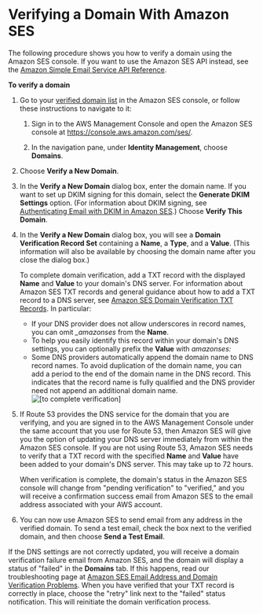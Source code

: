 # Verifying a Domain With Amazon SES<a name="verify-domain-procedure"></a>

The following procedure shows you how to verify a domain using the Amazon SES console\. If you want to use the Amazon SES API instead, see the [Amazon Simple Email Service API Reference](https://docs.aws.amazon.com/ses/latest/APIReference/)\. 

**To verify a domain**

1. Go to your [ verified domain list](https://console.aws.amazon.com/ses/home?#verified-senders-domain:) in the Amazon SES console, or follow these instructions to navigate to it:

   1. Sign in to the AWS Management Console and open the Amazon SES console at [https://console\.aws\.amazon\.com/ses/](https://console.aws.amazon.com/ses/)\.

   1. In the navigation pane, under **Identity Management**, choose **Domains**\.

1. Choose **Verify a New Domain**\.

1. In the **Verify a New Domain** dialog box, enter the domain name\. If you want to set up DKIM signing for this domain, select the **Generate DKIM Settings** option\. \(For information about DKIM signing, see [Authenticating Email with DKIM in Amazon SES](dkim.md)\.\) Choose **Verify This Domain**\.

1. In the **Verify a New Domain** dialog box, you will see a **Domain Verification Record Set** containing a **Name**, a **Type**, and a **Value**\. \(This information will also be available by choosing the domain name after you close the dialog box\.\)

   To complete domain verification, add a TXT record with the displayed **Name** and **Value** to your domain's DNS server\. For information about Amazon SES TXT records and general guidance about how to add a TXT record to a DNS server, see [Amazon SES Domain Verification TXT Records](dns-txt-records.md)\. In particular:
   + If your DNS provider does not allow underscores in record names, you can omit *\_amazonses* from the **Name**\.
   + To help you easily identify this record within your domain's DNS settings, you can optionally prefix the **Value** with *amazonses:* 
   + Some DNS providers automatically append the domain name to DNS record names\. To avoid duplication of the domain name, you can add a period to the end of the domain name in the DNS record\. This indicates that the record name is fully qualified and the DNS provider need not append an additional domain name\.  
![\[to complete verification\]](http://docs.aws.amazon.com/ses/latest/DeveloperGuide/images/to_complete_verification.png)

1. If Route 53 provides the DNS service for the domain that you are verifying, and you are signed in to the AWS Management Console under the same account that you use for Route 53, then Amazon SES will give you the option of updating your DNS server immediately from within the Amazon SES console\. If you are not using Route 53, Amazon SES needs to verify that a TXT record with the specified **Name** and **Value** have been added to your domain's DNS server\. This may take up to 72 hours\.

   When verification is complete, the domain's status in the Amazon SES console will change from "pending verification" to "verified," and you will receive a confirmation success email from Amazon SES to the email address associated with your AWS account\.

1. You can now use Amazon SES to send email from any address in the verified domain\. To send a test email, check the box next to the verified domain, and then choose **Send a Test Email**\.

If the DNS settings are not correctly updated, you will receive a domain verification failure email from Amazon SES, and the domain will display a status of "failed" in the **Domains** tab\. If this happens, read our troubleshooting page at [Amazon SES Email Address and Domain Verification Problems](domain-verification-problems.md)\. When you have verified that your TXT record is correctly in place, choose the "retry" link next to the "failed" status notification\. This will reinitiate the domain verification process\.